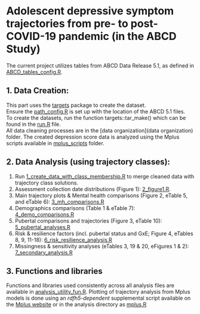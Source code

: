 # Adolescent depressive symptom trajectories from pre- to post-COVID-19 pandemic (in the ABCD Study)

The current project utilizes tables from ABCD Data Release 5.1, as defined in [ABCD_tables_config.R](configurations/ABCD_tables_config.R).

## 1. Data Creation:
This part uses the [targets](https://books.ropensci.org/targets/) package to create the dataset.   
Ensure the [path_config.R](configurations/path_config.R) is set up with the location of the ABCD 5.1 files.   
To create the datasets, run the function targets::tar_make() which can be found in the [run.R](run.R) file.   
All data cleaning processes are in the [data organization](data organization) folder.
The created depression score data is analyzed using the Mplus scripts available in [mplus_scripts](mplus_scripts) folder.

## 2. Data Analysis (using trajectory classes):
1. Run [1_create_data_with_class_membership.R](analysis/1_create_data_with_class_membership.R) to merge cleaned data with trajectory class solutions.
2. Assessment collection date distributions (Figure 1): [2_figure1.R](analysis/2_figure1.R).
3. Main trajectory plots & Mental health comparisons (Figure 2, eTable 5, and eTable 6): [3_mh_comparisons.R](analysis/3_mh_comparisons.R)
4. Demographics comparisons (Table 1 & eTable 7): [4_demo_comparisons.R](analysis/4_demo_comparisons.R) 
5. Pubertal comparisons and trajectories (Figure 3, eTable 10): [5_pubertal_analyses.R](analysis/5_pubertal_analyses.R)
6. Risk & resilience factors (incl. pubertal status and GxE; Figure 4, eTables 8, 9, 11-18): [6_risk_resilience_analysis.R](analysis/6_risk_resilience_analysis.R)
7. Missingness & sensitivity analyses (eTables 3, 19 & 20, eFigures 1 & 2): [7_secondary_analysis.R](analysis/7_secondary_analysis.R)

## 3. Functions and libraries
Functions and libraries used consistently across all analysis files are available in [analysis_utility_fun.R](analysis/analysis_utility_fun.R). Plotting of trajectory analysis from Mplus models is done using an _rdfh5-dependent_ supplemental script available on the [Mplus website](https://www.statmodel.com/mplus-R/) or in the analysis directory as [mplus.R](analysis/mplus/R)


